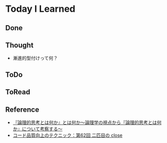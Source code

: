 # Today I Learned

## Done

## Thought
- 漸進的型付けって何？

## ToDo

## ToRead

## Reference
- [『論理的思考とは何か』とは何か～論理学の視点から『論理的思考とは何か』について考察する～](https://sokrates7chaos.hatenablog.com/entry/what-is-logical-thinking-w)
- [コード品質向上のテクニック：第62回 二匹目の close](https://techblog.lycorp.co.jp/ja/20250313icq)